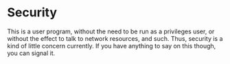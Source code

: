 # Security

This is a user program, without the need to be run as a privileges user, or without
the effect to talk to network resources, and such. Thus, security is a kind of little
concern currently. If you have anything to say on this though, you can signal it.

